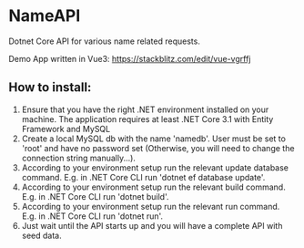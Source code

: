 # NameAPI

Dotnet Core API for various name related requests.

Demo App written in Vue3:
https://stackblitz.com/edit/vue-vgrffj

<h2>How to install:</h2>
<ol>
    <li>Ensure that you have the right .NET environment installed on your machine. The application requires at least .NET Core 3.1 with Entity Framework and MySQL</li>
    <li>Create a local MySQL db with the name 'namedb'. User must be set to 'root' and have no password set (Otherwise, you will need to change the connection string manually...).</li>
    <li>According to your environment setup run the relevant update database command. E.g. in .NET Core CLI run 'dotnet ef database update'. </li>
    <li>According to your environment setup run the relevant build command. E.g. in .NET Core CLI run 'dotnet build'. </li>
    <li>According to your environment setup run the relevant run command. E.g. in .NET Core CLI run 'dotnet run'. </li>
    <li>Just wait until the API starts up and you will have a complete API with seed data.</li>
</ol>
